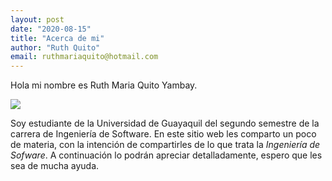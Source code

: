```yaml
---
layout: post
date: "2020-08-15"
title: "Acerca de mi"
author: "Ruth Quito"
email: ruthmariaquito@hotmail.com
---
```


Hola mi nombre es Ruth Maria Quito Yambay.

![](/MiProyecto/assets/img/Images/imag3.jpeg)

Soy estudiante de la Universidad de Guayaquil del segundo semestre de la carrera de Ingeniería de Software. En este sitio web les comparto un poco de materia, con la intención de compartirles de lo que trata la *Ingeniería de Sofware*. A continuación lo podrán apreciar detalladamente, espero que les sea de mucha ayuda. 

